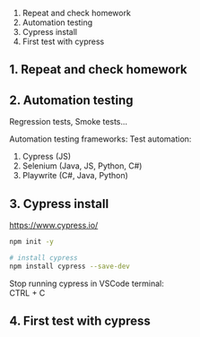 1. Repeat and check homework
2. Automation testing
3. Cypress install
4. First test with cypress

## 1. Repeat and check homework

## 2. Automation testing

Regression tests, Smoke tests...

Automation testing frameworks:
Test automation:
1. Cypress (JS)
2. Selenium (Java, JS, Python, C#)
3. Playwrite (C#, Java, Python)

## 3. Cypress install
https://www.cypress.io/  

```bash
npm init -y

# install cypress
npm install cypress --save-dev
```

Stop running cypress in VSCode terminal:    
CTRL + C 


## 4. First test with cypress
